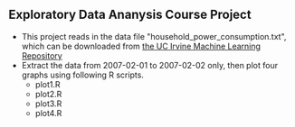 ## Exploratory Data Ananysis Course Project

* This project reads in the data file "household_power_consumption.txt", which can be downloaded from [the UC Irvine Machine Learning Repository](https://d396qusza40orc.cloudfront.net/exdata%2Fdata%2Fhousehold_power_consumption.zip)
* Extract the data from 2007-02-01 to 2007-02-02 only, then plot four graphs using following R scripts.
	* plot1.R
	* plot2.R
	* plot3.R 
	* plot4.R  

